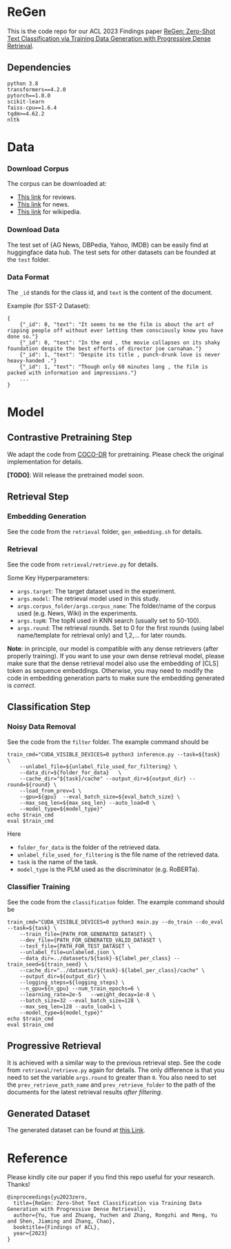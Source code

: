 # ReGen
This is the code repo for our ACL 2023 Findings paper [ReGen: Zero-Shot Text Classification via Training Data Generation with Progressive Dense Retrieval]().


## Dependencies
```
python 3.8
transformers==4.2.0
pytorch==1.8.0
scikit-learn
faiss-cpu==1.6.4
tqdm>=4.62.2
nltk
```

# Data
### Download Corpus
The corpus can be downloaded at:
- [This link](https://huggingface.co/datasets/yyu/review_corpus) for reviews.
- [This link](https://huggingface.co/datasets/yyu/news_corpus) for news.
- [This link](https://huggingface.co/datasets/yyu/wiki_corpus) for wikipedia.

### Download Data
The test set of {AG News, DBPedia, Yahoo, IMDB} can be easily find at huggingface data hub. The test sets for other datasets can be founded at the `test` folder.



### Data Format
The `_id` stands for the class id, and `text` is the content of the document.

Example (for SST-2 Dataset):
```
{
    {"_id": 0, "text": "It seems to me the film is about the art of ripping people off without ever letting them consciously know you have done so."}
    {"_id": 0, "text": "In the end , the movie collapses on its shaky foundation despite the best efforts of director joe carnahan."}
    {"_id": 1, "text": "Despite its title , punch-drunk love is never heavy-handed ."}
    {"_id": 1, "text": "Though only 60 minutes long , the film is packed with information and impressions."}
    ...
}

```
# Model 
## Contrastive Pretraining Step
We adapt the code from [COCO-DR](https://github.com/OpenMatch/COCO-DR/tree/main/COCO) for pretraining. Please check the original implementation for details. 

**[TODO]**: Will release the pretrained model soon.

## Retrieval Step
### Embedding Generation
See the code from the  `retrieval` folder, `gen_embedding.sh` for details.

### Retrieval
See the code from  `retrieval/retrieve.py`  for details.

Some Key Hyperparameters:
- `args.target`: The target dataset used in the experiment.
- `args.model`: The retrieval model used in this study.
- `args.corpus_folder/args.corpus_name`: The folder/name of the corpus used (e.g. News, Wiki) in the experiments.
- `args.topN`: The topN used in KNN search (usually set to 50-100).
- `args.round`: The retrieval rounds. Set to 0 for the first rounds (using label name/template for retrieval only) and 1,2,... for later rounds.

**Note**: in principle, our model is compatible with any dense retrievers (after properly training). If you want to use your own dense retrieval model, please make sure that the dense retrieval model also use the embedding of [CLS] token as sequence embeddings. Otherwise, you may need to modify the code in embedding generation parts to make sure the embedding generated is *correct*.

## Classification Step
### Noisy Data Removal
See the code from the `filter` folder. The example command should be
```
train_cmd="CUDA_VISIBLE_DEVICES=0 python3 inference.py --task=${task} \
	--unlabel_file=${unlabel_file_used_for_filtering} \
	--data_dir=${folder_for_data}	\
	--cache_dir="${task}/cache" --output_dir=${output_dir} --round=${round} \
	--load_from_prev=1 \
	--gpu=${gpu}  --eval_batch_size=${eval_batch_size} \
	--max_seq_len=${max_seq_len} --auto_load=0 \
	--model_type=${model_type}"
echo $train_cmd
eval $train_cmd
```
Here
- `folder_for_data` is the folder of the retrieved data.
- `unlabel_file_used_for_filtering` is the file name of the retrieved data.
- `task` is the name of the task.
- `model_type` is the PLM used as the discriminator (e.g. RoBERTa).

### Classifier Training
See the code from the `classification` folder. The example command should be
```
train_cmd="CUDA_VISIBLE_DEVICES=0 python3 main.py --do_train --do_eval --task=${task} \
	--train_file={PATH_FOR_GENERATED_DATASET} \
	--dev_file={PATH_FOR_GENERATED_VALID_DATASET \
	--test_file={PATH_FOR_TEST_DATASET \
	--unlabel_file=unlabeled.json \
	--data_dir=../datasets/${task}-${label_per_class} --train_seed=${train_seed} \
	--cache_dir="../datasets/${task}-${label_per_class}/cache" \
	--output_dir=${output_dir} \
	--logging_steps=${logging_steps} \
	--n_gpu=${n_gpu} --num_train_epochs=6 \
	--learning_rate=2e-5   --weight_decay=1e-8 \
	--batch_size=32 --eval_batch_size=128 \
	--max_seq_len=128 --auto_load=1 \
	--model_type=${model_type}"
echo $train_cmd
eval $train_cmd
```

## Progressive Retrieval
It is achieved with a similar way to the previous retrieval step. 
See the code from  `retrieval/retrieve.py` again for details. 
The only difference is that you need to set the variable `args.round` to greater than `0`. You also need to set the `prev_retrieve_path_name` and `prev_retrieve_folder` to the path of the documents for the latest retrieval results *after filtering*.


## Generated Dataset
The generated dataset can be found at [this Link](https://drive.google.com/drive/folders/1mW91mfNqt5COZcIJg8QMhjMoWjGMyAm-?usp=share_link).

# Reference
Please kindly cite our paper if you find this repo useful for your research. Thanks!
```
@inproceedings{yu2023zero,
  title={ReGen: Zero-Shot Text Classification via Training Data Generation with Progressive Dense Retrieval},
  author={Yu, Yue and Zhuang, Yuchen and Zhang, Rongzhi and Meng, Yu and Shen, Jiaming and Zhang, Chao},
  booktitle={Findings of ACL},
  year={2023}
}
```
